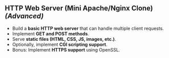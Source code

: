 ## HTTP Web Server (Mini Apache/Nginx Clone) *(Advanced)*  
- Build a **basic HTTP web server** that can handle multiple client requests.  
- Implement **GET and POST methods**.  
- Serve **static files (HTML, CSS, JS, images, etc.)**.  
- Optionally, implement **CGI scripting support**.  
- Bonus: Implement **HTTPS support** using OpenSSL.  